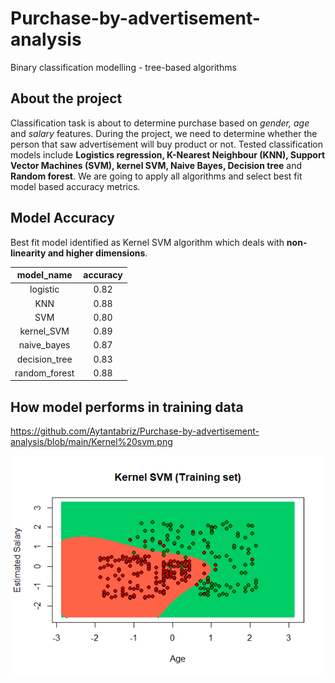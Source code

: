 # Purchase-by-advertisement-analysis
Binary classification modelling - tree-based algorithms

## About the project
Classification task is about to determine purchase based on *gender, age* and *salary* features. During the project, we need to determine whether the person that saw advertisement will buy product or not.
Tested classification models include **Logistics regression, K-Nearest Neighbour (KNN), Support Vector Machines (SVM), kernel SVM, Naive Bayes, Decision tree** and **Random forest**. 
We are going to apply all algorithms and select best fit model based accuracy metrics.

## Model Accuracy
Best fit model identified as Kernel SVM algorithm which deals with **non-linearity and higher dimensions**.

| model_name | accuracy    |
| :---:   | :---: |
 logistic   |  0.82
KNN     |0.88
SVM    | 0.80
kernel_SVM   |  0.89
naive_bayes   |  0.87
decision_tree  |   0.83
random_forest  |   0.88

## How model performs in training data
https://github.com/Aytantabriz/Purchase-by-advertisement-analysis/blob/main/Kernel%20svm.png

![How model performs in training data](https://github.com/Aytantabriz/Purchase-by-advertisement-analysis/blob/main/Kernel%20svm.png?raw=true "Kernel SVM")
